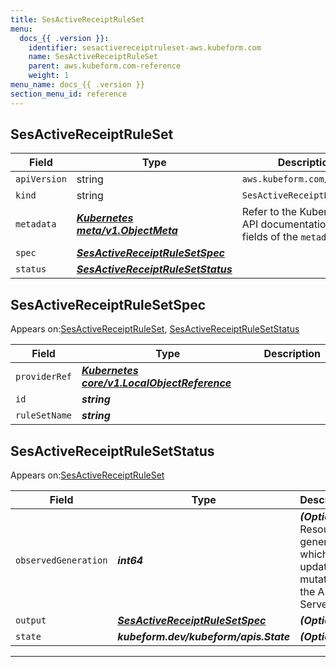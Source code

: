 ```yaml
---
title: SesActiveReceiptRuleSet
menu:
  docs_{{ .version }}:
    identifier: sesactivereceiptruleset-aws.kubeform.com
    name: SesActiveReceiptRuleSet
    parent: aws.kubeform.com-reference
    weight: 1
menu_name: docs_{{ .version }}
section_menu_id: reference
---
```


## SesActiveReceiptRuleSet
| Field | Type | Description |
| ------ | ----- | ----------- |
| `apiVersion` | string | `aws.kubeform.com/v1alpha1` |
|    `kind` | string | `SesActiveReceiptRuleSet` |
| `metadata` | ***[Kubernetes meta/v1.ObjectMeta](https://kubernetes.io/docs/reference/generated/kubernetes-api/v1.13/#objectmeta-v1-meta)***|Refer to the Kubernetes API documentation for the fields of the `metadata` field.|
| `spec` | ***[SesActiveReceiptRuleSetSpec](#SesActiveReceiptRuleSetSpec)***||
| `status` | ***[SesActiveReceiptRuleSetStatus](#SesActiveReceiptRuleSetStatus)***||
## SesActiveReceiptRuleSetSpec

Appears on:[SesActiveReceiptRuleSet](#SesActiveReceiptRuleSet), [SesActiveReceiptRuleSetStatus](#SesActiveReceiptRuleSetStatus)

| Field | Type | Description |
| ------ | ----- | ----------- |
| `providerRef` | ***[Kubernetes core/v1.LocalObjectReference](https://kubernetes.io/docs/reference/generated/kubernetes-api/v1.13/#localobjectreference-v1-core)***||
| `id` | ***string***||
| `ruleSetName` | ***string***||
## SesActiveReceiptRuleSetStatus

Appears on:[SesActiveReceiptRuleSet](#SesActiveReceiptRuleSet)

| Field | Type | Description |
| ------ | ----- | ----------- |
| `observedGeneration` | ***int64***| ***(Optional)*** Resource generation, which is updated on mutation by the API Server.|
| `output` | ***[SesActiveReceiptRuleSetSpec](#SesActiveReceiptRuleSetSpec)***| ***(Optional)*** |
| `state` | ***kubeform.dev/kubeform/apis.State***| ***(Optional)*** |
---
